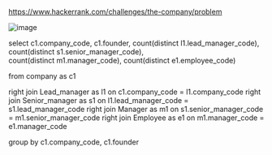 https://www.hackerrank.com/challenges/the-company/problem


![image](https://user-images.githubusercontent.com/78076248/131999974-a2ab8a5c-e205-4e5c-9ef6-c40979ce6aac.png)




select 
c1.company_code, 
c1.founder, 
count(distinct l1.lead_manager_code), 
count(distinct s1.senior_manager_code),  
count(distinct m1.manager_code), 
count(distinct e1.employee_code)

from company as c1

right join Lead_manager as l1 on c1.company_code = l1.company_code 
right join Senior_manager as s1 on l1.lead_manager_code = s1.lead_manager_code 
right join Manager as m1 on s1.senior_manager_code = m1.senior_manager_code 
right join Employee as e1 on m1.manager_code = e1.manager_code

group by c1.company_code, c1.founder
